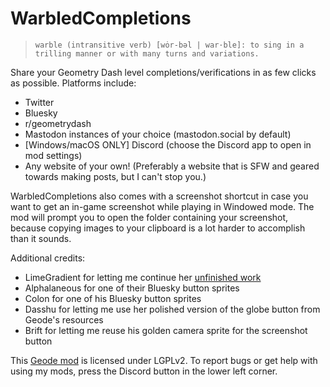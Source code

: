 # WarbledCompletions

> `warble (intransitive verb) [wȯr-bəl | war·​ble]: to sing in a trilling manner or with many turns and variations.`

Share your Geometry Dash level completions/verifications in as few clicks as possible. Platforms include:

- <cj>Twitter</c>
- <cl>Bluesky</c>
- <co>r/geometrydash</c>
- <ca>Mastodon</c> instances of your choice (<ca>mastodon.social</c> by default)
- <cr>[Windows/macOS ONLY]</c> <cb>Discord</c> (choose the <cb>Discord</c> app to open in mod settings)
- <cy>Any website of your own! (Preferably a website that is SFW and geared towards making posts, but I can't stop you.)</c>

WarbledCompletions also comes with a screenshot shortcut in case you want to get an in-game screenshot while playing in Windowed mode. The mod will prompt you to open the folder containing your screenshot, because copying images to your clipboard is a lot harder to accomplish than it sounds.

Additional credits:
- <c-7d00ff>L</c>i<c-7d00ff>m</c>e<c-7d00ff>G</c>r<c-7d00ff>a</c>d<c-7d00ff>i</c>e<c-7d00ff>n</c>t for letting me continue her [unfinished work](https://geode-sdk.org/mods/limegradient.lookididit)
- <c-4c6e5d>Alp</c><c-73ab90>ha</c><c-bc419c>la</c><c-ce6087>n</c><c-ec9667>e</c><c-fcfc78>o</c><c-83da96>u</c><c-80d5dc>s</c> for one of their <cl>Bluesky</c> button sprites
- <c-5a5a5a>C</c><c-ff7d00>o</c><c-5a5a5a>l</c><c-ff7d00>o</c><c-5a5a5a>n</c> for one of his <cl>Bluesky</c> button sprites
- <c-fcb5ff>D</c>a<c-fcb5ff>s</c>s<c-fcb5ff>h</c>u for letting me use her polished version of the globe button from Geode's resources
- <c-5a5a5a>B</c>r<c-5a5a5a>i</c>f<c-5a5a5a>t</c> for letting me reuse his golden camera sprite for the screenshot button

This [Geode mod](https://geode-sdk.org) is licensed under LGPLv2. To report bugs or get help with using my mods, press the Discord button in the lower left corner.